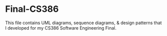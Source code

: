 # Final-CS386

This file contains UML diagrams, sequence diagrams, & design patterns that I developed for my CS386 Software Engineering Final.
